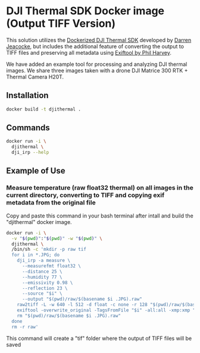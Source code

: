 # DJI Thermal SDK Docker image (Output TIFF Version)

This solution utilizes the [Dockerized DJI Thermal SDK](https://github.com/daz/dji-thermal-sdk-docker) developed by [Darren Jeacocke](https://github.com/daz), but includes the additional feature of converting the output to TIFF files and preserving all metadata using [Exiftool by Phil Harvey](https://exiftool.org/).

We have added an example tool for processing and analyzing DJI thermal images. We share three images taken with a drone DJI Matrice 300 RTK + Thermal Camera H20T.

## Installation

```sh
docker build -t djithermal .                        
```

## Commands

```sh
docker run -i \
  djithermal \
  dji_irp --help
```

## Example of Use

### Measure temperature (raw float32 thermal) on all images in the current directory, converting to TIFF and copying exif metadata from the original file

Copy and paste this command in your bash terminal after intall and build the "djithermal" docker image.

```sh
docker run -i \
  -v "$(pwd)":"$(pwd)" -w "$(pwd)" \
  djithermal \
  /bin/sh -c 'mkdir -p raw tif 
  for i in *.JPG; do    
    dji_irp -a measure \
      --measurefmt float32 \
      --distance 25 \
      --humidity 77 \
      --emissivity 0.98 \
      --reflection 23 \
      --source "$i" \
      --output "$(pwd)/raw/$(basename $i .JPG).raw"
    raw2tiff -L -w 640 -l 512 -d float -c none -r 128 "$(pwd)/raw/$(basename $i .JPG).raw" "$(pwd)/tif/$(basename $i .JPG).tiff"
    exiftool -overwrite_original -TagsFromFile "$i" -all:all -xmp:xmp "$(pwd)/tif/$(basename $i .JPG).tiff"
    rm "$(pwd)/raw/$(basename $i .JPG).raw"
  done
  rm -r raw'
```

This command will create a "tif" folder where the output of TIFF files will be saved